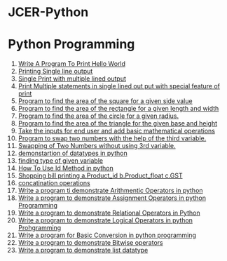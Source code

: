 # JCER-Python
<h1>Python Programming</h1>
<ol>
  <a href="HelloWorld.py"><li>Write A Program To Print Hello World</li></a>
  <a href="PrintName.py"><li>Printing Single line output</li></a>
  <a href="MultilineOutput.py"><li>Single Print with multiple lined output</li></a>
  <a href="MultipleStatementWithSpecialFeature.py"><li>Print Multiple statements in single lined out put with special feature of print </li></a>
  <a href="AreaOfSquare.py"><li>Program to find the area of the square for a given side value</li></a>
  <a href="AreaOfReactangle.py"><li>Program to find the area of the rectangle for a given length and width</li></a>
  <a href="AreaOfCircle.py"><li>Program to find the area of the circle for a given radius.</li></a>
  <a href="AreaOfTriangle.py"><li>Program to find the area of the triangle for the given base and height</li></a>
  <a href="MathematicalOperations.py"><li>Take the inputs for end user and add basic mathematical operations</li></a>
  <a href="SwappingOfNumberWith3rdVariable.py"><li>Program to swap two numbers with the help of the third variable.</li></a>
  <a href="SwappingOfTwoNumberWithOut3rdVariable.py"><li>Swapping of Two Numbers without using 3rd variable.</li></a>
  <a href="DataTypesInPython.py"><li>demonstartion of datatypes in python</li></a>
  <a href="FindingType.py"><li>finding type of given variable </li></a>
  <a href="UseOfID.py"><li>How To Use Id Method in python</li></a>
  <a href="ShoppingBill.py"><li>Shopping bill printing
a.Product_id
b.Product_float
c.GST</li></a>
  <a href="ConcatinationOfStrings.py"><li>concatination operations</li></a>
 <a href="ArithmeticOperators.py"><li>Write a program ti demonstrate Arithmentic Operators in python</li></a>
  <a href="AssignmentOperators.py"><li>Write a program to demonstrate Assignment Operators in python Programming</li></a>
  <a href="RelationalOperators.py"><li>Write a program to demonstrate Relational Operators in Python </li></a>
  <a href="LogicalOperator.py"><li>Write a program to demonstrate Logical Operators in python Prohgramming</li></a> 
  <a href="Conversion.py"><li>Write a program for Basic Conversion in python programming</li></a> 
  <a href="BitwiseOperators.py"><li>Write a program to demonstrate Bitwise operators </li></a> 
  <a href="ListDataType.py"><li>Write a program to demonstrate list datatype</li></a> 
</ol>
